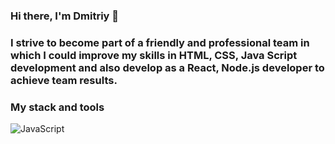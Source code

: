 ### Hi there, I'm Dmitriy 👋

### I strive to become part of a friendly and professional team in which I could improve my skills in HTML, CSS, Java Script development and also develop as a React, Node.js developer to achieve team results.

### My stack and tools

![JavaScript](https://upload.wikimedia.org/wikipedia/commons/thumb/9/99/Unofficial_JavaScript_logo_2.svg/800px-Unofficial_JavaScript_logo_2.svg.png, "JavaScript")

![]()

![]()

![]()

![]()

![]()

![]()

![]()

<!--
**KichihinDmitriy/KichihinDmitriy** is a ✨ _special_ ✨ repository because its `README.md` (this file) appears on your GitHub profile.

Here are some ideas to get you started:

- 🔭 I’m currently working on ...
- 🌱 I’m currently learning ...
- 👯 I’m looking to collaborate on ...
- 🤔 I’m looking for help with ...
- 💬 Ask me about ...
- 📫 How to reach me: ...
- 😄 Pronouns: ...
- ⚡ Fun fact: ...
-->
